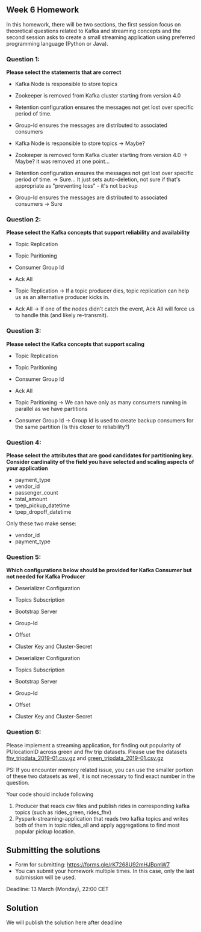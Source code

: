 ## Week 6 Homework

In this homework, there will be two sections, the first session focus on theoretical questions related to Kafka
and streaming concepts and the second session asks to create a small streaming application using preferred
programming language (Python or Java).

### Question 1:

**Please select the statements that are correct**

- Kafka Node is responsible to store topics
- Zookeeper is removed from Kafka cluster starting from version 4.0
- Retention configuration ensures the messages not get lost over specific period of time.
- Group-Id ensures the messages are distributed to associated consumers


- Kafka Node is responsible to store topics
-> Maybe?
- Zookeeper is removed form Kafka cluster starting from version 4.0
-> Maybe? it was removed at one point...
- Retention configuration ensures the messages not get lost over specific period of time.
-> Sure... It just sets auto-deletion, not sure if that's appropriate as "preventing loss" - it's not backup
- Group-Id ensures the messages are distributed to associated consumers
-> Sure

### Question 2:

**Please select the Kafka concepts that support reliability and availability**

- Topic Replication
- Topic Paritioning
- Consumer Group Id
- Ack All


- Topic Replication
-> If a topic producer dies, topic replication can help us as an alternative producer kicks in.
- Ack All
-> If one of the nodes didn't catch the event, Ack All will force us to handle this (and likely re-transmit).

### Question 3:

**Please select the Kafka concepts that support scaling**

- Topic Replication
- Topic Paritioning
- Consumer Group Id
- Ack All

- Topic Paritioning
-> We can have only as many consumers running in parallel as we have partitions
- Consumer Group Id
-> Group Id is used to create backup consumers for the same partition (Is this closer to reliability?)

### Question 4:

**Please select the attributes that are good candidates for partitioning key.
Consider cardinality of the field you have selected and scaling aspects of your application**

- payment_type
- vendor_id
- passenger_count
- total_amount
- tpep_pickup_datetime
- tpep_dropoff_datetime

Only these two make sense:
- vendor_id
- payment_type

### Question 5:

**Which configurations below should be provided for Kafka Consumer but not needed for Kafka Producer**

- Deserializer Configuration
- Topics Subscription
- Bootstrap Server
- Group-Id
- Offset
- Cluster Key and Cluster-Secret

- Deserializer Configuration
- Topics Subscription
- Bootstrap Server
- Group-Id
- Offset
- Cluster Key and Cluster-Secret


### Question 6:

Please implement a streaming application, for finding out popularity of PUlocationID across green and fhv trip datasets.
Please use the datasets [fhv_tripdata_2019-01.csv.gz](https://github.com/DataTalksClub/nyc-tlc-data/releases/tag/fhv)
and [green_tripdata_2019-01.csv.gz](https://github.com/DataTalksClub/nyc-tlc-data/releases/tag/green)

PS: If you encounter memory related issue, you can use the smaller portion of these two datasets as well,
it is not necessary to find exact number in the  question.

Your code should include following
1. Producer that reads csv files and publish rides in corresponding kafka topics (such as rides_green, rides_fhv)
2. Pyspark-streaming-application that reads two kafka topics
   and writes both of them in topic rides_all and apply aggregations to find most popular pickup location.


## Submitting the solutions

* Form for submitting: https://forms.gle/rK7268U92mHJBpmW7
* You can submit your homework multiple times. In this case, only the last submission will be used.

Deadline: 13 March (Monday), 22:00 CET


## Solution

We will publish the solution here after deadline
